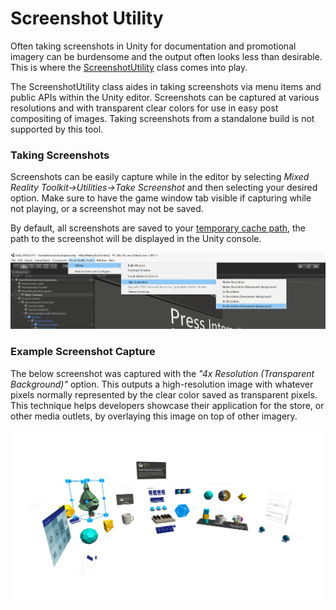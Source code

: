 
# Screenshot Utility

Often taking screenshots in Unity for documentation and promotional imagery can be burdensome and the output often looks less than desirable. This is where the [ScreenshotUtility](https://github.com/Microsoft/MixedRealityToolkit-Unity/blob/mrtk_development/Assets/MixedRealityToolkit.Tools/ScreenshotUtility) class comes into play.

The ScreenshotUtility class aides in taking screenshots via menu items and public APIs within the Unity editor. Screenshots can be captured at various resolutions and with transparent clear colors for use in easy post compositing of images. Taking screenshots from a standalone build is not supported by this tool. 

### Taking Screenshots
Screenshots can be easily capture while in the editor by selecting *Mixed Reality Toolkit->Utilities->Take Screenshot* and then selecting your desired option. Make sure to have the game window tab visible if capturing while not playing, or a screenshot may not be saved.

By default, all screenshots are saved to your [temporary cache path](https://docs.unity3d.com/ScriptReference/Application-temporaryCachePath.html), the path to the screenshot will be displayed in the Unity console.

![](../../Documentation/Images/ScreenshotUtility/MRTK_ScreenshotUtility_Menu_Item.png)

### Example Screenshot Capture

The below screenshot was captured with the *"4x Resolution (Transparent Background)"* option. This outputs a high-resolution image with whatever pixels normally represented by the clear color saved as transparent pixels. This technique helps developers showcase their application for the store, or other media outlets, by overlaying this image on top of other imagery.

![](../../Documentation/Images/ScreenshotUtility/MRTK_ScreenshotUtility_Example_Capture.png)
